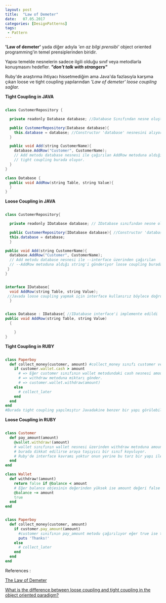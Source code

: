 ```yaml
---
layout: post
title:  "Law of Demeter"
date:   07.05.2017
categories: [DesignPatterns]
tags: 
 - Pattern
---
```


**'Law of demeter'** yada diğer adıyla _'en az bilgi prensibi'_ object oriented programming'in
temel prensiplerinden biridir.

Yapısı temelde nesnelerin sadece ilgili olduğu sınıf veya metodlarla konuşmasını hedefler. **_"don't talk with strangers"_**

Ruby'de araştırma ihtiyacı hissetmediğim ama Java'da fazlasıyla karşıma çıkan
loose ve tight coupling yapılarından *'Law of demeter' loose coupling sağlar.*

**Tight Coupling in JAVA**

```java

class CustomerRepository {

  private readonly Database database; //Database Sınıfından nesne oluşturulmuş

  public CustomerRepository(Database database){
    this.database = database; //Constructor 'database' nesnesini alıyor
  }

  public void Add(string CustomerName){
    database.AddRow("Customer", CustomerName);
    // Add metodu database nesnesi ile çağırılan AddRow metoduna aldığı string'i gönderiyor
    // tight coupling burada oluyor.
  }
}

class Database {
  public void AddRow(string Table, string Value){
  }
}

```
**Loose Coupling in JAVA**

```java

class CustomerRepository{

  private readonly IDatabase database; // IDatabase sınıfından nesne oluşturulmuş

  public CustomerRepository(IDatabase database){ //Constructor 'database' nesnesini alıyor
  this.database = database;
  }

public void Add(string CustomerName){
  database.AddRow("Customer", CustomerName);
  // Add metodu database nesnesi ile --interface üzerinden çağırılan
  // --AddRow metoduna aldığı string'i gönderiyor loose coupling burada oluyor.
 }
}


interface IDatabase{
  void AddRow(string Table, string Value);
 //Javada loose coupling yapmak için interface kullanırız böylece doğrudan Database sınıfı ile iletişime geçtik
  }


class Database : IDatabase{ //IDatabase interface'i implemente edildi
public void AddRow(string Table, string Value)
  {

    }
}

```
**Tight Coupling in RUBY**

```ruby

class Paperboy
  def collect_money(customer, amount) #collect_money sınıfı customer ve amount nesnesi alıyor
    if customer.wallet.cash > amount
      # => Eğer customer sınıfının wallet metodundaki cash nesnesi amount'dan yüksek ise 
      # => withdraw metoduna miktarı gönder.
      # => customer.wallet.withdraw(amount)
    else
      # collect_later
    end
  end
end
#Burada tight coupling yapılmıştır Javadakine benzer bir yapı görülebilir
```
**Loose Coupling in RUBY**

```ruby

class Customer
  def pay_amount(amount)
    @wallet.withdraw!(amount)
    # wallet sınıfının wallet nesnesi üzerinden withdraw metoduna amount nesnesi gönderiliyor.
    # burada dikkat edilirse araya taşıyıcı bir sınıf koyuluyor.
    # Ruby'de interface kavramı yoktur onun yerine bu tarz bir yapı ile sağlanır.
  end
end

class Wallet
  def withdraw!(amount)
    return false if @balance < amount
    # Eğer balance objesinin değerinden yüksek ise amount değeri false dön ve balance'dan amount kadar azalt aksi takdirde true dönecektir.
    @balance -= amount
    true
  end
end

```
```ruby

class Paperboy
  def collect_money(customer, amount)
    if customer.pay_amount(amount)
      #customer sınıfının pay_amount metodu çağırılıyor eğer true ise thanks basacaktır.
      puts 'Thanks!'
    else
      # collect_later
    end
  end
end
```
References :

[The Law of Demeter](http://nithinbekal.com/posts/demeter/)

[What is the difference between loose coupling and tight coupling in the object oriented paradigm?](https://stackoverflow.com/questions/2832017/what-is-the-difference-between-loose-coupling-and-tight-coupling-in-the-object-o)
